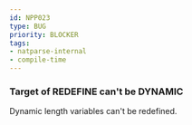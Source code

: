 ```yaml
---
id: NPP023
type: BUG
priority: BLOCKER
tags:
- natparse-internal
- compile-time
---
```


### Target of REDEFINE can't be DYNAMIC

Dynamic length variables can't be redefined.

